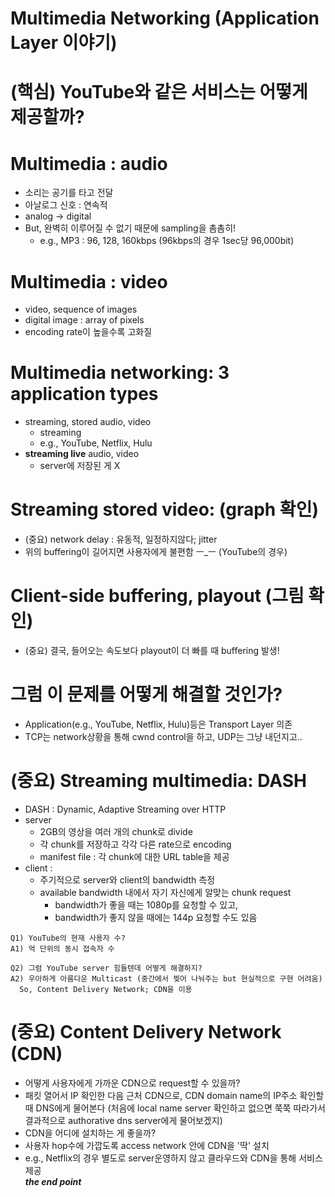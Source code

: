 # Multimedia Networking (Application Layer 이야기)

# (핵심) YouTube와 같은 서비스는 어떻게 제공할까?  

# Multimedia : audio  
* 소리는 공기를 타고 전달  
* 아날로그 신호 : 연속적    
* analog → digital  
* But, 완벽히 이루어질 수 없기 때문에 sampling을 촘촘히!  
  * e.g., MP3 : 96, 128, 160kbps (96kbps의 경우 1sec당 96,000bit)  

# Multimedia : video  
* video, sequence of images  
* digital image : array of pixels  
* encoding rate이 높을수록 고화질  

# Multimedia networking: 3 application types  
* streaming, stored audio, video  
  * streaming
  * e.g., YouTube, Netflix, Hulu
* <b>streaming live</b> audio, video
  * server에 저장된 게 X  

# Streaming stored video: (graph 확인)  
  * (중요) network delay : 유동적, 일정하지않다; jitter  
  * 위의 buffering이 길어지면 사용자에게 불편함 ㅡ_ㅡ  (YouTube의 경우)  

# Client-side buffering, playout (그림 확인)  
  * (중요) 결국, 들어오는 속도보다 playout이 더 빠를 때 buffering 발생!  

# 그럼 이 문제를 어떻게 해결할 것인가?
  * Application(e.g., YouTube, Netflix, Hulu)등은 Transport Layer 의존
  * TCP는 network상황을 통해 cwnd control을 하고, UDP는 그냥 내던지고..  

# (중요) Streaming multimedia: DASH
  * DASH : Dynamic, Adaptive Streaming over HTTP  
  * server
    * 2GB의 영상을 여러 개의 chunk로 divide  
    * 각 chunk를 저장하고 각각 다른 rate으로 encoding  
    * manifest file : 각 chunk에 대한 URL table을 제공  
  * client :  
    * 주기적으로 server와 client의 bandwidth 측정  
    * available bandwidth 내에서 자기 자신에게 알맞는 chunk request  
      * bandwidth가 좋을 때는 1080p를 요청할 수 있고,  
      * bandwidth가 좋지 않을 때에는 144p 요청할 수도 있음  

~~~~  
Q1) YouTube의 현재 사용자 수?  
A1) 억 단위의 동시 접속자 수    

Q2) 그럼 YouTube server 힘들텐데 어떻게 해결하지?  
A2) 우아하게 아름다운 Multicast (중간에서 찢어 나눠주는 but 현실적으로 구현 어려움)  
  So, Content Delivery Network; CDN을 이용  
~~~~  

# (중요) Content Delivery Network (CDN)  
  * 어떻게 사용자에게 가까운 CDN으로 request할 수 있을까?  
  * 패킷 열어서 IP 확인한 다음 근처 CDN으로, CDN domain name의 IP주소 확인할 때 DNS에게 물어본다 (처음에 local name server 확인하고 없으면 쭉쭉 따라가서 결과적으로 authorative dns server에게 물어보겠지)  
  * CDN을 어디에 설치하는 게 좋을까?  
  * 사용자 hop수에 가깝도록 access network 안에 CDN을 '딱' 설치  
  * e.g., Netflix의 경우 별도로 server운영하지 않고 클라우드와 CDN을 통해 서비스 제공  
<b>*the end point*</b>   
